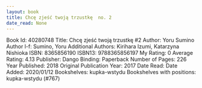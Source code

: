 ```yaml
---
layout: book
title: Chcę zjeść twoją trzustkę  no. 2
date_read: None
---
```


Book Id: 40280748
Title: Chcę zjeść twoją trzustkę #2
Author: Yoru Sumino
Author l-f: Sumino, Yoru
Additional Authors: Kirihara Izumi, Katarzyna Nishioka
ISBN: 8365856190
ISBN13: 9788365856197
My Rating: 0
Average Rating: 4.13
Publisher: Dango
Binding: Paperback
Number of Pages: 226
Year Published: 2018
Original Publication Year: 2017
Date Read: 
Date Added: 2020/01/12
Bookshelves: kupka-wstydu
Bookshelves with positions: kupka-wstydu (#767)

